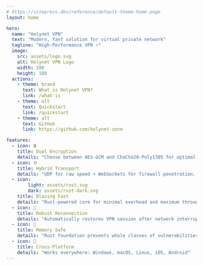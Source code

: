 ```yaml
---
# https://vitepress.dev/reference/default-theme-home-page
layout: home

hero:
  name: "Holynet VPN"
  text: "Modern, fast solution for virtual private network"
  tagline: "High-Performance VPN ⚡"
  image:
    src: assets/logo.svg
    alt: Holynet VPN Logo
    width: 180
    height: 180
  actions:
    - theme: brand
      text: What is Holynet VPN?
      link: /what-is
    - theme: alt
      text: Quickstart
      link: /quickstart
    - theme: alt
      text: GitHub
      link: https://github.com/holynet-zone

features:
  - icon: 🔒
    title: Dual Encryption
    details: "Choose between AES-GCM and ChaCha20-Poly1305 for optimal security-performance balance"
  - icon: 🌐
    title: Hybrid Transport
    details: "UDP for raw speed + WebSockets for firewall penetration. Best of both worlds!"
  - icon:
        light: assets/rust.svg
        dark: assets/rust-dark.svg
    title: Blazing Fast
    details: "Rust-powered core for minimal overhead and maximum throughput"
  - icon: 🔁
    title: Robust Reconnection
    details: "Automatically restores VPN session after network interruptions"
  - icon: 🦀
    title: Memory Safe
    details: "Rust foundation prevents whole classes of vulnerabilities"
  - icon: 📱
    title: Cross-Platform
    details: "Works everywhere: Windows, macOS, Linux, iOS, Android"
---
```


